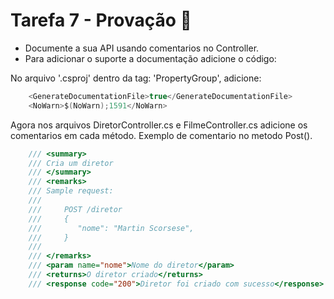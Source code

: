 # Tarefa 7 - Provação 📝

- Documente a sua API usando comentarios no Controller.
- Para adicionar o suporte a documentação adicione o código:

No arquivo '.csproj' dentro da tag: 'PropertyGroup', adicione:
```csharp
    <GenerateDocumentationFile>true</GenerateDocumentationFile>
    <NoWarn>$(NoWarn);1591</NoWarn>
```

Agora nos arquivos DiretorController.cs e FilmeController.cs adicione os comentarios em cada método.
Exemplo de comentario no metodo Post().
```csharp
    /// <summary>
    /// Cria um diretor
    /// </summary>
    /// <remarks>
    /// Sample request:
    ///
    ///     POST /diretor
    ///     {
    ///        "nome": "Martin Scorsese",
    ///     }
    ///
    /// </remarks>
    /// <param name="nome">Nome do diretor</param>
    /// <returns>O diretor criado</returns>
    /// <response code="200">Diretor foi criado com sucesso</response>
```
